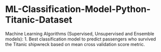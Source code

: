 # ML-Classification-Model-Python-Titanic-Dataset
Machine Learning Algorithms (Supervised, Unsupervised and Ensemble models): 1. Best classification model to predict passengers who survived the Titanic shipwreck based on mean cross validation score metric. 
